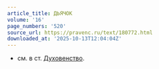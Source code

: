 ```yaml
---
article_title: ДЬЯЧОК
volume: '16'
page_numbers: '520'
source_url: https://pravenc.ru/text/180772.html
downloaded_at: '2025-10-13T12:04:04Z'
---
```


- см. в ст. [Духовенство](https://pravenc.ru/text/Духовенство.html).
